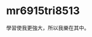 ﻿---
home: true
heroImage: /home_page/avatar.png
heroImageStyle: {
  maxHeight: '200px',
  display: block,
  margin: '6rem auto 1.5rem',
  borderRadius: '50%',
  boxShadow: '0 5px 18px rgba(0,0,0,0.2)'
}
---

# mr6915tri8513

學習使我更強大，所以我樂在其中。